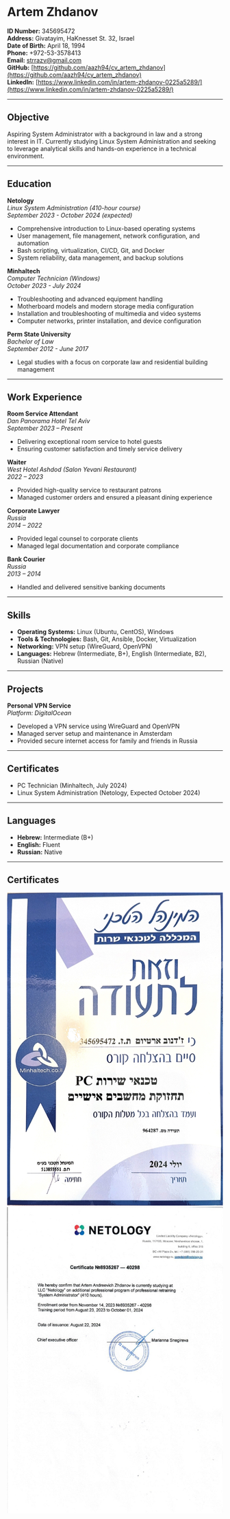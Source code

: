# Artem Zhdanov

**ID Number:** 345695472  
**Address:** Givatayim, HaKnesset St. 32, Israel  
**Date of Birth:** April 18, 1994  
**Phone:** +972-53-3578413  
**Email:** [strrazv@gmail.com](mailto:strrazv@gmail.com)  
**GitHub:** [https://github.com/aazh94/cv_artem_zhdanov](https://github.com/aazh94/cv_artem_zhdanov)  
**LinkedIn:** [https://www.linkedin.com/in/artem-zhdanov-0225a5289/](https://www.linkedin.com/in/artem-zhdanov-0225a5289/)  

---

## Objective

Aspiring System Administrator with a background in law and a strong interest in IT. Currently studying Linux System Administration and seeking to leverage analytical skills and hands-on experience in a technical environment.

---

## Education

**Netology**  
*Linux System Administration (410-hour course)*  
*September 2023 - October 2024 (expected)*  
- Comprehensive introduction to Linux-based operating systems
- User management, file management, network configuration, and automation
- Bash scripting, virtualization, CI/CD, Git, and Docker
- System reliability, data management, and backup solutions

**Minhaltech**  
*Computer Technician (Windows)*  
*October 2023 - July 2024*  
- Troubleshooting and advanced equipment handling
- Motherboard models and modern storage media configuration
- Installation and troubleshooting of multimedia and video systems
- Computer networks, printer installation, and device configuration

**Perm State University**  
*Bachelor of Law*  
*September 2012 - June 2017*  
- Legal studies with a focus on corporate law and residential building management

---

## Work Experience

**Room Service Attendant**  
*Dan Panorama Hotel Tel Aviv*  
*September 2023 – Present*  
- Delivering exceptional room service to hotel guests
- Ensuring customer satisfaction and timely service delivery

**Waiter**  
*West Hotel Ashdod (Salon Yevani Restaurant)*  
*2022 – 2023*  
- Provided high-quality service to restaurant patrons
- Managed customer orders and ensured a pleasant dining experience

**Corporate Lawyer**  
*Russia*  
*2014 – 2022*  
- Provided legal counsel to corporate clients
- Managed legal documentation and corporate compliance

**Bank Courier**  
*Russia*  
*2013 – 2014*  
- Handled and delivered sensitive banking documents

---

## Skills

- **Operating Systems:** Linux (Ubuntu, CentOS), Windows
- **Tools & Technologies:** Bash, Git, Ansible, Docker, Virtualization
- **Networking:** VPN setup (WireGuard, OpenVPN)
- **Languages:** Hebrew (Intermediate, B+), English (Intermediate, B2), Russian (Native)

---

## Projects

**Personal VPN Service**  
*Platform: DigitalOcean*  
- Developed a VPN service using WireGuard and OpenVPN
- Managed server setup and maintenance in Amsterdam
- Provided secure internet access for family and friends in Russia

---

## Certificates

- PC Technician (Minhaltech, July 2024)
- Linux System Administration (Netology, Expected October 2024)

---

## Languages

- **Hebrew:** Intermediate (B+)  
- **English:** Fluent  
- **Russian:** Native

---

## Certificates

![PC Technician Certificate](./Minael_Technai.jpeg)
![Netology Reference](./Netology.jpeg)
